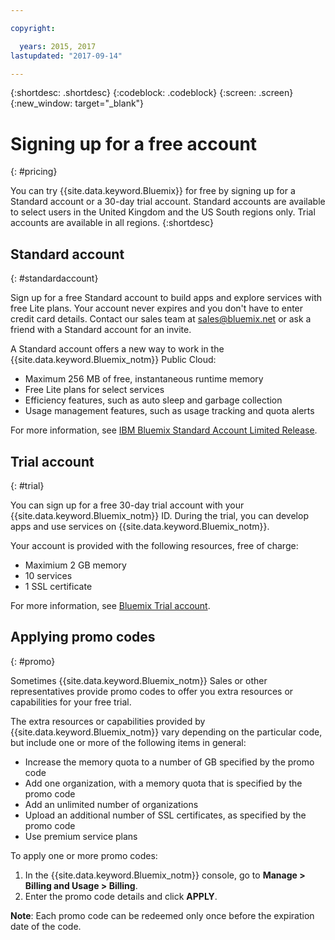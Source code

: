 ```yaml
---

copyright:

  years: 2015, 2017
lastupdated: "2017-09-14"

---
```


{:shortdesc: .shortdesc}
{:codeblock: .codeblock}
{:screen: .screen}
{:new_window: target="_blank"}

# Signing up for a free account
{: #pricing}

You can try {{site.data.keyword.Bluemix}} for free by signing up for a Standard account or a 30-day trial account. Standard accounts are available to select users in the United Kingdom and the US South regions only. Trial accounts are available in all regions. 
{:shortdesc}

## Standard account
{: #standardaccount}

Sign up for a free Standard account to build apps and explore services with free Lite plans. Your account never expires and 
you don't have to enter credit card details. Contact our sales team at sales@bluemix.net or ask a friend with a Standard account for an invite. 

A Standard account offers a new way to work in the {{site.data.keyword.Bluemix_notm}} Public Cloud:
  * Maximum 256 MB of free, instantaneous runtime memory
  * Free Lite plans for select services
  * Efficiency features, such as auto sleep and garbage collection
  * Usage management features, such as usage tracking and quota alerts

For more information, see [IBM Bluemix Standard Account Limited Release](/docs/pricing/standard_account.html#betaintro).

## Trial account
{: #trial}

You can sign up for a free 30-day trial account with your {{site.data.keyword.Bluemix_notm}} ID. During the trial, you can 
develop apps and use services on {{site.data.keyword.Bluemix_notm}}.

Your account is provided with the following resources, free of charge:
  * Maximium 2 GB memory
  * 10 services
  * 1 SSL certificate

For more information, see [Bluemix Trial account](/docs/pricing/index.html#bmtrial).

## Applying promo codes
{: #promo}

Sometimes {{site.data.keyword.Bluemix_notm}} Sales or other representatives provide promo codes to offer you extra resources 
or capabilities for your free trial. 

The extra resources or capabilities provided by {{site.data.keyword.Bluemix_notm}} vary depending on the particular code, 
but include one or more of the following items in general:

  * Increase the memory quota to a number of GB specified by the promo code
  * Add one organization, with a memory quota that is specified by the promo code
  * Add an unlimited number of organizations
  * Upload an additional number of SSL certificates, as specified by the promo code
  * Use premium service plans

To apply one or more promo codes:
1. In the {{site.data.keyword.Bluemix_notm}} console, go to **Manage > Billing and Usage > Billing**. 
2. Enter the promo code details and click **APPLY**.

**Note**: Each promo code can be redeemed only once before the expiration date of the code.



